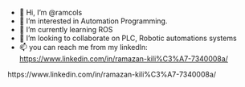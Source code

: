 - 👋 Hi, I’m @ramcols
- 👀 I’m interested in Automation Programming.
- 🌱 I’m currently learning ROS
- 💞️ I’m looking to collaborate on PLC, Robotic automations systems
- 📫 you can reach me from my linkedln: https://www.linkedin.com/in/ramazan-kili%C3%A7-7340008a/

<!---
ramcols/ramcols is a ✨ special ✨ repository because its `README.md` (this file) appears on your GitHub profile.
You can click the Preview link to take a look at your changes.
--->https://www.linkedin.com/in/ramazan-kili%C3%A7-7340008a/
